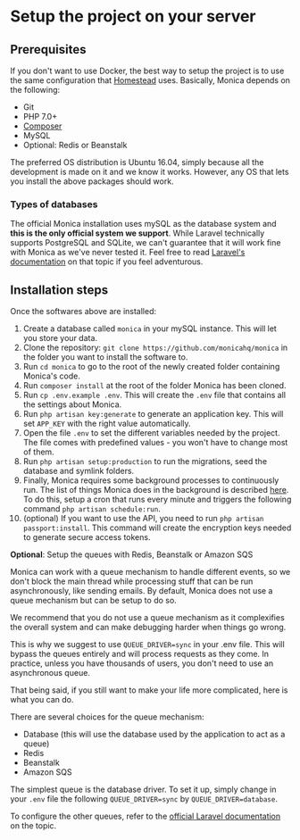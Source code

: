 # Setup the project on your server

## Prerequisites

If you don't want to use Docker, the best way to setup the project is to use the same configuration that [Homestead](https://laravel.com/docs/5.3/homestead) uses. Basically, Monica depends on the following:

* Git
* PHP 7.0+
* [Composer](https://getcomposer.org/)
* MySQL
* Optional: Redis or Beanstalk

The preferred OS distribution is Ubuntu 16.04, simply because all the development is made on it and we know it works. However, any OS that lets you install the above packages should work.

### Types of databases

The official Monica installation uses mySQL as the database system and **this is the only official system we support**. While Laravel technically supports PostgreSQL and SQLite, we can't guarantee that it will work fine with Monica as we've never tested it. Feel free to read [Laravel's documentation](https://laravel.com/docs/5.5/database#configuration) on that topic if you feel adventurous.

## Installation steps

Once the softwares above are installed:

1. Create a database called `monica` in your mySQL instance. This will let you store your data.
1. Clone the repository: `git clone https://github.com/monicahq/monica` in the folder you want to install the software to.
1. Run `cd monica` to go to the root of the newly created folder containing Monica's code.
1. Run `composer install` at the root of the folder Monica has been cloned.
1. Run `cp .env.example .env`. This will create the `.env` file that contains all the settings about Monica.
1. Run `php artisan key:generate` to generate an application key. This will set `APP_KEY` with the right value automatically.
1. Open the file `.env` to set the different variables needed by the project. The file comes with predefined values - you won't have to change most of them.
1. Run `php artisan setup:production` to run the migrations, seed the database and symlink folders.
1. Finally, Monica requires some background processes to continuously run. The list of things Monica does in the background is described [here](https://github.com/monicahq/monica/blob/master/app/Console/Kernel.php#L33). To do this, setup a cron that runs every minute and triggers the following command `php artisan schedule:run`.
1. (optional) If you want to use the API, you need to run `php artisan passport:install`. This command will create the encryption keys needed to generate secure access tokens.

**Optional**: Setup the queues with Redis, Beanstalk or Amazon SQS

Monica can work with a queue mechanism to handle different events, so we don't block the main thread while processing stuff that can be run asynchronously, like sending emails. By default, Monica does not use a queue mechanism but can be setup to do so.

We recommend that you do not use a queue mechanism as it complexifies the overall system and can make debugging harder when things go wrong.

This is why we suggest to use `QUEUE_DRIVER=sync` in your .env file. This will bypass the queues entirely and will process requests as they come. In practice, unless you have thousands of users, you don't need to use an asynchronous queue.

That being said, if you still want to make your life more complicated, here is what you can do.

There are several choices for the queue mechanism:
* Database (this will use the database used by the application to act as a queue)
* Redis
* Beanstalk
* Amazon SQS

The simplest queue is the database driver. To set it up, simply change in your `.env` file the following `QUEUE_DRIVER=sync` by `QUEUE_DRIVER=database`.

To configure the other queues, refer to the [official Laravel documentation](https://laravel.com/docs/5.4/queues#driver-prerequisites) on the topic.
